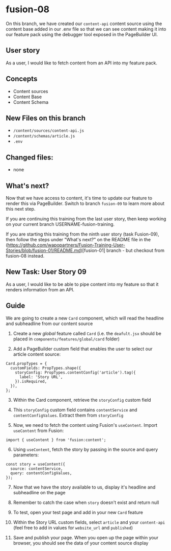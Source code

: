 # fusion-08

On this branch, we have created our `content-api` content source using the content base added in our .env file so that we can see content making it into our feature pack using the debugger tool exposed in the PageBuilder UI.

## User story
As a user, I would like to fetch content from an API into my feature pack.

## Concepts
- Content sources
- Content Base
- Content Schema

## New Files on this branch
- `/content/sources/content-api.js`
- `/content/schemas/article.js`
- `.env`

## Changed files:
- none

## What's next?
Now that we have access to content, it's time to update our feature to render this via PageBuilder. Switch to branch `fusion-09` to learn more about this next step.

If you are continuing this training from the last user story, then keep working on your current branch USERNAME-fusion-training.

If you are starting this training from the ninth user story (task Fusion-09), then follow the steps under "What's next?" on the README file in the (https://github.com/wapopartners/Fusion-Training-User-Stories/blob/fusion-01/README.md)[fusion-01] branch - but checkout from fusion-08 instead.

## New Task: User Story 09
As a user, I would like to be able to pipe content into my feature so that it renders information from an API.

## Guide
We are going to create a new `Card` component, which will read the headline and subheadline from our content source

1. Create a new *global* feature called `Card` (i.e. the `deafult.jsx` should be placed in `components/features/global/card` folder)

2. Add a PageBuilder custom field that enables the user to select our article content source:
```
Card.propTypes = {
  customFields: PropTypes.shape({
    storyConfig: PropTypes.contentConfig('article').tag({
      label: 'Story URL',
    }).isRequired,
  }),
};
```

3. Within the Card component, retrieve the `storyConfig` custom field

4. This `storyConfig` custom field contains `contentService` and `contentConfigValues`. Extract them from `storyConfig` 

5. Now, we need to fetch the content using Fusion's `useContent`. Import `useContent` from Fusion:
```
import { useContent } from 'fusion:content';
```

6. Using `useContent`, fetch the story by passing in the source and query parameters:
```
const story = useContent({
  source: contentService,
  query: contentConfigValues,
});
```

7. Now that we have the story available to us, display it's headline and subheadline on the page

8. Remember to catch the case when `story` doesn't exist and return null

9. To test, open your test page and add in your new `Card` feature

10. Within the Story URL custom fields, select `article` and your `content-api` (feel free to add in values for `website_url` and `published`)

11. Save and publish your page. When you open up the page within your browser, you should see the data of your content source display